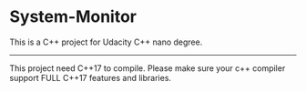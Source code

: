 # System-Monitor
This is a C++ project for Udacity C++ nano degree. 

----

This project need C++17 to compile. Please make sure your c++ compiler support FULL C++17 features and libraries. 
